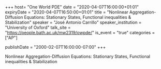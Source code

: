 +++
  host= "One World PDE"
  date = "2020-04-07T16:00:00+01:01"
  expiryDate = "2020-04-07T16:50:00+01:01"
  title = "Nonlinear Aggregation-Diffusion Equations: Stationary States, Functional inequalities & Stabilization"
  speaker = "José Antonio Carrillo"
  speaker_institution = "University of Oxford"
  talk_site = "https://people.bath.ac.uk/mw2319/owpde/"
  is_event = "true"
  categories = ["AP"]

  publishDate = "2000-02-07T16:00:00-07:00"
+++

Nonlinear Aggregation-Diffusion Equations: Stationary States, Functional inequalities & Stabilization
